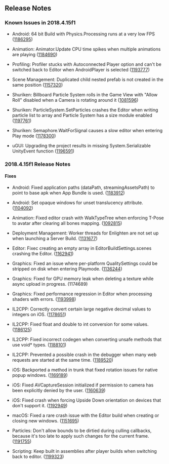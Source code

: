 ## Release Notes

### Known Issues in 2018.4.15f1

-   Android: 64 bit Build with Physics.Processing runs at a very low FPS ([1186295](https://issuetracker.unity3d.com/issues/a-build-runs-at-a-very-low-fps-from-3-to-5-fps-on-huawei-mate-20-pro-when-the-project-is-built-with-64-bit-architecture))

-   Animation: Animator.Update CPU time spikes when multiple animations are playing ([1184690](https://issuetracker.unity3d.com/issues/animator-dot-update-cpu-time-spikes-when-multiple-animations-are-playing))

-   Profiling: Profiler stucks with Autoconnected Player option and can\'t be switched back to Editor when AndroidPlayer is selected ([1193777](https://issuetracker.unity3d.com/issues/profiler-stucks-with-autoconnected-player-option-and-cant-be-switched-back-to-editor-when-androidplayer-is-selected))

-   Scene Management: Duplicated child nested prefab is not created in the same position ([1157320](https://issuetracker.unity3d.com/issues/duplicated-child-nested-prefab-is-not-created-in-the-same-position))

-   Shuriken: Billboard Particle System rolls in the Game View with \"Allow Roll\" disabled when a Camera is rotating around it ([1081596](https://issuetracker.unity3d.com/issues/billboard-particle-system-rolls-in-the-game-view-with-allow-roll-disabled-when-a-camera-is-rotating-around-it))

-   Shuriken: ParticleSystem.SetParticles crashes the Editor when writing particle list to array and Particle System has a size module enabled ([1197761](https://issuetracker.unity3d.com/issues/particlesystem-dot-setparticles-crashes-the-editor-when-writing-particle-list-to-array-and-particle-system-has-a-size-module-enabled))

-   Shuriken: Semaphore.WaitForSignal causes a slow editor when entering Play mode ([1178300](https://issuetracker.unity3d.com/issues/semaphore-dot-waitforsignal-causes-a-slow-editor-when-entering-play-mode))

-   uGUI: Upgrading the project results in missing System.Serializable UnityEvent function ([1196591](https://issuetracker.unity3d.com/issues/upgrading-the-project-results-in-missing-system-dot-serializable-unityevent-function))

### 2018.4.15f1 Release Notes

#### Fixes

-   Android: Fixed application paths (dataPath, streamingAssetsPath) to point to base apk when App Bundle is used. ([1183912](https://issuetracker.unity3d.com/issues/android-application-dot-streamingassetspath-points-to-a-wrong-directory-on-projects-built-as-aabs))

-   Android: Set opaque windows for unset translucency attribute. ([1104092](https://issuetracker.unity3d.com/issues/android-preserve-framebuffer-alpha-flag-always-shows-the-phone-background))

-   Animation: Fixed editor crash with WalkTypeTree when enforcing T-Pose to avatar after clearing all bones mapping. ([1092815](https://issuetracker.unity3d.com/issues/editor-crashes-with-walktypetree-when-enforcing-t-pose-to-avatar-after-clearing-all-bones-mapping))

-   Deployment Management: Worker threads for Enlighten are not set up when launching a Server Build. ([1131677](https://issuetracker.unity3d.com/issues/worker-threads-for-enlighten-are-set-up-when-launching-a-server-build))

-   Editor: Fixec creating an empty array in EditorBuildSettings.scenes crashing the Editor. ([1162941](https://issuetracker.unity3d.com/issues/trying-to-create-an-empty-array-in-editorbuildsettings-dot-scenes-crashes-the-editor))

-   Graphics: Fixed an issue where per-platform QualitySettings could be stripped on disk when entering Playmode. ([1136244](https://issuetracker.unity3d.com/issues/default-quality-settings-are-deleted-after-creating-a-scriptable-object-in-initializeonload-class-then-entering-a-play-mode))

-   Graphics: Fixed for GPU memory leak when deleting a texture while async upload in progress. (1174689)

-   Graphics: Fixed performance regression in Editor when processing shaders with errors. ([1193998](https://issuetracker.unity3d.com/issues/shader-editorcompilevariant-takes-a-lot-of-performance-when-shader-compilation-has-an-error))

-   IL2CPP: Correctly convert certain large negative decimal values to integers on iOS. ([1178651](https://issuetracker.unity3d.com/issues/ios-system-dot-componentmodel-dot-typeconverter-dot-convertto-causes-overflowexception-on-minint))

-   IL2CPP: Fixed float and double to int conversion for some values. ([1186125](https://issuetracker.unity3d.com/issues/il2cpp-double-and-float-number-values-are-different-when-uint-is-casted-on-them))

-   IL2CPP: Fixed incorrect codegen when converting unsafe methods that use void\* types. ([1188101](https://issuetracker.unity3d.com/issues/il2cpp-build-development-player-fails-when-processing-unsafe-script))

-   IL2CPP: Prevented a possible crash in the debugger when many web requests are started at the same time. ([1189520](https://issuetracker.unity3d.com/issues/ios-crash-on-il2cpp-mono-thread-internal-is-current-after-validating-a-certificate))

-   iOS: Backported a method in trunk that fixed rotation issues for native popup windows. ([1169189](https://issuetracker.unity3d.com/issues/ios-changing-auto-rotation-settings-causes-the-first-uiwebview-to-close-immediately-with-no-callbacks))

-   iOS: Fixed AVCaptureSession initialized if permission to camera has been explicitly denied by the user. ([1160639](https://issuetracker.unity3d.com/issues/the-app-crashes-and-throws-an-nsinvalidargumentexception-when-accessing-webcamtexture-dot-devices-and-permission-has-been-denied))

-   iOS: Fixed crash when forcing Upside Down orientation on devices that don\'t support it. ([1192949](https://issuetracker.unity3d.com/issues/ios-build-crashes-when-orientation-is-set-to-portrait-upside-down-on-devices-without-home-button))

-   macOS: Fixed a rare crash issue with the Editor build when creating or closing new windows. ([1151695](https://issuetracker.unity3d.com/issues/mac-os-crash-on-rendereventscontext-removecommandbuffers-when-closing-a-window))

-   Particles: Don\'t allow bounds to be dirtied during culling callbacks, because it\'s too late to apply such changes for the current frame. ([1191755](https://issuetracker.unity3d.com/issues/lwrp-gettransforminfoexpectuptodate-rendererupdatemanager-dot-updateall-race-condition-error-message))

-   Scripting: Keep built in assemblies after player builds when switching back to editor. ([1199323](https://issuetracker.unity3d.com/issues/2018-dot-4-builtinassemblies-dot-stamp-in-library-folder-is-not-being-regenerated-on-player-build))

